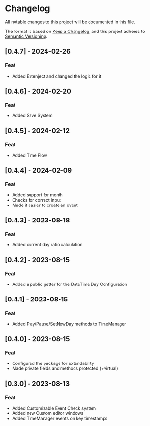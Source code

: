 # Changelog

All notable changes to this project will be documented in this file.

The format is based on [Keep a Changelog](https://keepachangelog.com/en/1.0.0/), and this project adheres to [Semantic Versioning](https://semver.org/spec/v2.0.0.html).

## [0.4.7] - 2024-02-26
### Feat
- Added Extenject and changed the logic for it

## [0.4.6] - 2024-02-20
### Feat
- Added Save System

## [0.4.5] - 2024-02-12
### Feat
- Added Time Flow

## [0.4.4] - 2024-02-09
### Feat
- Added support for month
- Checks for correct input
- Made it easier to create an event

## [0.4.3] - 2023-08-18
### Feat
- Added current day ratio calculation

## [0.4.2] - 2023-08-15
### Feat
- Added a public getter for the DateTime Day Configuration

## [0.4.1] - 2023-08-15
### Feat
- Added Play/Pause/SetNewDay methods to TimeManager

## [0.4.0] - 2023-08-15
### Feat
- Configured the package for extendability
- Made private fields and methods protected (+virtual)

## [0.3.0] - 2023-08-13
### Feat
- Added Customizable Event Check system
- Added new Custom editor windows
- Added TimeManager events on key timestamps
